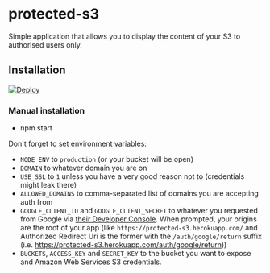 # protected-s3

Simple application that allows you to display the content of your S3 to authorised users only.


## Installation

[![Deploy](https://www.herokucdn.com/deploy/button.png)](https://heroku.com/deploy)

### Manual installation

* npm start

Don't forget to set environment variables:

* `NODE_ENV` to `production` (or your bucket will be open)
* `DOMAIN` to whatever domain you are on
* `USE_SSL` to `1` unless you have a very good reason not to (credentials might leak there)
* `ALLOWED_DOMAINS` to comma-separated list of domains you are accepting auth from
* `GOOGLE_CLIENT_ID` and `GOOGLE_CLIENT_SECRET` to whatever you requested from Google via [their Developer Console](https://console.developers.google.com/). When prompted, your origins are the root of your app (like `https://protected-s3.herokuapp.com/` and Authorized Redirect Uri is the former with the `/auth/google/return` suffix (i.e. https://protected-s3.herokuapp.com/auth/google/return))
* `BUCKETS`, `ACCESS_KEY` and `SECRET_KEY` to the bucket you want to expose and Amazon Web Services S3 credentials.

